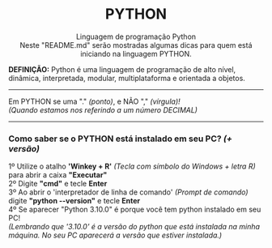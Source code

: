 <h1 align="center"> PYTHON </h1>

<p align="center"> Linguagem de programação Python<br>Neste "README.md" serão mostradas algumas dicas para quem está iniciando na linguagem PYTHON.</p>

<p align="left"> <b>DEFINIÇÃO:</b> Python é uma linguagem de programação de alto nível, dinâmica, interpretada, modular, multiplataforma e orientada a objetos. </p>
<hr>

<p>Em PYTHON se uma "." <i>(ponto)</i>, e NÃO "," <i>(vírgula)!</i><br>
<i>(Quando estamos nos referindo a um número DECIMAL)</i>
</p>
<hr>

<h3> Como saber se o PYTHON está instalado em seu PC? <i>(+ versão)</i> </h3>

<p>
1º Utilize o atalho <b>'Winkey + R'</b> <i>(Tecla com símbolo do Windows + letra R)</i> para abrir a caixa <b>"Executar"</b><br>
2º Digite <b>"cmd"</b> e tecle <b>Enter</b><br>
3º Ao abrir o 'interpretador de linha de comando' <i>(Prompt de comando)</i> digite <b>"python --version"</b> e tecle <b>Enter</b><br>
4º Se aparecer "Python 3.10.0" é porque você tem python instalado em seu PC!<br>
<i> (Lembrando que '3.10.0' é a versão do python que está instalada na minha máquina. No seu PC aparecerá a versão que estiver instalada.) </i>
</p>

